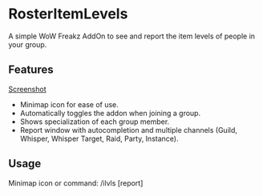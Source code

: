 # RosterItemLevels
A simple WoW Freakz AddOn to see and report the item levels of people in your group.

## Features
[Screenshot](https://imgur.com/a/BS1ax2P.jpg)
* Minimap icon for ease of use.
* Automatically toggles the addon when joining a group.
* Shows specialization of each group member.
* Report window with autocompletion and multiple channels (Guild, Whisper, Whisper Target, Raid, Party, Instance).

## Usage
Minimap icon or command:
/ilvls [report]
